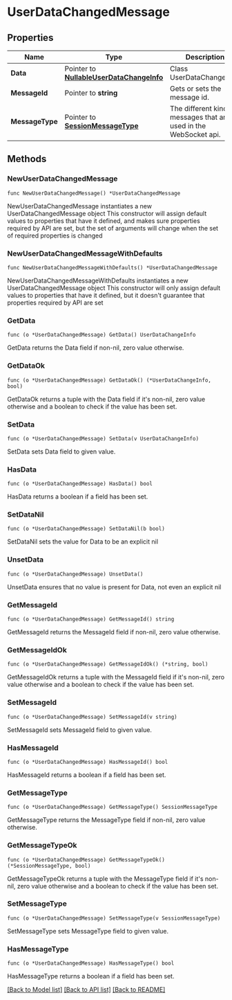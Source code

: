 # UserDataChangedMessage

## Properties

Name | Type | Description | Notes
------------ | ------------- | ------------- | -------------
**Data** | Pointer to [**NullableUserDataChangeInfo**](UserDataChangeInfo.md) | Class UserDataChangeInfo. | [optional] 
**MessageId** | Pointer to **string** | Gets or sets the message id. | [optional] 
**MessageType** | Pointer to [**SessionMessageType**](SessionMessageType.md) | The different kinds of messages that are used in the WebSocket api. | [optional] [readonly] [default to SESSIONMESSAGETYPE_USER_DATA_CHANGED]

## Methods

### NewUserDataChangedMessage

`func NewUserDataChangedMessage() *UserDataChangedMessage`

NewUserDataChangedMessage instantiates a new UserDataChangedMessage object
This constructor will assign default values to properties that have it defined,
and makes sure properties required by API are set, but the set of arguments
will change when the set of required properties is changed

### NewUserDataChangedMessageWithDefaults

`func NewUserDataChangedMessageWithDefaults() *UserDataChangedMessage`

NewUserDataChangedMessageWithDefaults instantiates a new UserDataChangedMessage object
This constructor will only assign default values to properties that have it defined,
but it doesn't guarantee that properties required by API are set

### GetData

`func (o *UserDataChangedMessage) GetData() UserDataChangeInfo`

GetData returns the Data field if non-nil, zero value otherwise.

### GetDataOk

`func (o *UserDataChangedMessage) GetDataOk() (*UserDataChangeInfo, bool)`

GetDataOk returns a tuple with the Data field if it's non-nil, zero value otherwise
and a boolean to check if the value has been set.

### SetData

`func (o *UserDataChangedMessage) SetData(v UserDataChangeInfo)`

SetData sets Data field to given value.

### HasData

`func (o *UserDataChangedMessage) HasData() bool`

HasData returns a boolean if a field has been set.

### SetDataNil

`func (o *UserDataChangedMessage) SetDataNil(b bool)`

 SetDataNil sets the value for Data to be an explicit nil

### UnsetData
`func (o *UserDataChangedMessage) UnsetData()`

UnsetData ensures that no value is present for Data, not even an explicit nil
### GetMessageId

`func (o *UserDataChangedMessage) GetMessageId() string`

GetMessageId returns the MessageId field if non-nil, zero value otherwise.

### GetMessageIdOk

`func (o *UserDataChangedMessage) GetMessageIdOk() (*string, bool)`

GetMessageIdOk returns a tuple with the MessageId field if it's non-nil, zero value otherwise
and a boolean to check if the value has been set.

### SetMessageId

`func (o *UserDataChangedMessage) SetMessageId(v string)`

SetMessageId sets MessageId field to given value.

### HasMessageId

`func (o *UserDataChangedMessage) HasMessageId() bool`

HasMessageId returns a boolean if a field has been set.

### GetMessageType

`func (o *UserDataChangedMessage) GetMessageType() SessionMessageType`

GetMessageType returns the MessageType field if non-nil, zero value otherwise.

### GetMessageTypeOk

`func (o *UserDataChangedMessage) GetMessageTypeOk() (*SessionMessageType, bool)`

GetMessageTypeOk returns a tuple with the MessageType field if it's non-nil, zero value otherwise
and a boolean to check if the value has been set.

### SetMessageType

`func (o *UserDataChangedMessage) SetMessageType(v SessionMessageType)`

SetMessageType sets MessageType field to given value.

### HasMessageType

`func (o *UserDataChangedMessage) HasMessageType() bool`

HasMessageType returns a boolean if a field has been set.


[[Back to Model list]](../README.md#documentation-for-models) [[Back to API list]](../README.md#documentation-for-api-endpoints) [[Back to README]](../README.md)


